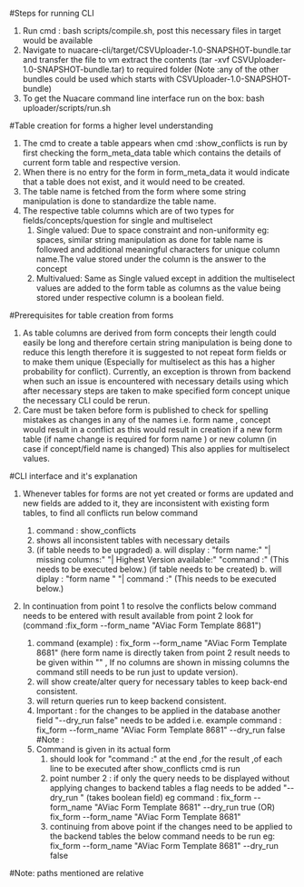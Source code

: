 #Steps for running CLI
1. Run cmd : bash scripts/compile.sh, post this necessary files in target would be available
2. Navigate to nuacare-cli/target/CSVUploader-1.0-SNAPSHOT-bundle.tar and  transfer the file to vm
   extract the contents (tar -xvf CSVUploader-1.0-SNAPSHOT-bundle.tar) to required folder (Note :any of the other bundles
   could be used which starts with CSVUploader-1.0-SNAPSHOT-bundle)
3. To get the Nuacare command line interface run on the box: bash uploader/scripts/run.sh

#Table creation for forms a higher level understanding
1. The cmd to create a table appears when cmd :show_conflicts is run by first checking the form_meta_data table which
   contains the details of current form table and respective version.
2. When there is no entry for the form in form_meta_data it would indicate that a table does not exist, and it would
   need to be created.
3. The table name is fetched from the form where some string manipulation is done to standardize the table name.
4. The respective table columns which are of two types for fields/concepts/question for single and multiselect
    1. Single valued: Due to space constraint and non-uniformity eg: spaces, similar string manipulation as done for
       table name is followed and additional meaningful characters for unique column name.The value stored under the column
       is the answer to the concept
    2. Multivalued: Same as Single valued except in addition the multiselect values are added to the form table as columns
       as the value being stored under respective column is a boolean field.

#Prerequisites for table creation from forms
1. As table columns are derived from form concepts their length could easily be long and therefore certain string
   manipulation is being done to reduce this length therefore it is suggested to not repeat form fields or to make them
   unique (Especially for multiselect as this has a higher probability for conflict). Currently, an exception is thrown from backend when such an issue is encountered with necessary details using which
   after necessary steps are taken to make specified form concept unique the necessary CLI could be rerun.
2. Care must be taken before form is published to check for spelling mistakes as changes in any of the names
   i.e. form name , concept would result in a conflict as this would result in creation if a new form table (if name change is required for form name )
   or new column (in case if concept/field name is changed) This also applies for multiselect values.

#CLI interface and it's explanation
1. Whenever tables for forms are not yet created or forms are updated and new fields are added to it, they are inconsistent
   with existing form tables, to find all conflicts run below command
    1. command : show_conflicts
    2. shows all inconsistent tables with necessary details
    3. (if table needs to be upgraded) a. will display : "form name:" <nameOfTheForm>
       "| missing columns:" <missingColumns> "| Highest Version available:" <highestVersion>
       "command :" <actual command>(This needs to be executed below.)
       (if table needs to be created) b. will diplay : "form name " <nameOfTheForm> "| command :" <actual command>
       (This needs to be executed below.)

2. In continuation from point 1 to resolve the conflicts below command needs to be entered with result available from point 2
   look for (command :fix_form --form_name "AViac Form Template 8681")
    1. command (example) : fix_form --form_name "AViac Form Template 8681"
       (here form name is directly taken from point 2 result needs to be given within "" ,
       If no columns are shown in missing columns the command still needs to be run just to update version).
    2. will show create/alter query for necessary tables to keep back-end consistent.
    3. will return queries run to keep backend consistent.
    4. Important : for the changes to be applied in the database another field  "--dry_run false" needs to be added
       i.e. example command : fix_form --form_name "AViac Form Template 8681" --dry_run false
   #Note :
   1. Command is given in its actual form
      1. should look for "command :" at the end ,for the result ,of each line to be executed after show_conflicts cmd is run
      2. point number 2 : if only the query needs to be displayed without applying changes to backend tables a flag needs to be
         added "--dry_run " (takes boolean field) eg command :
         fix_form --form_name "AViac Form Template 8681" --dry_run true (OR)
         fix_form --form_name "AViac Form Template 8681"
      3. continuing from above point if the changes need to be applied to the backend tables the below command needs to be run eg:
         fix_form --form_name "AViac Form Template 8681" --dry_run false

#Note: paths mentioned are relative


   
